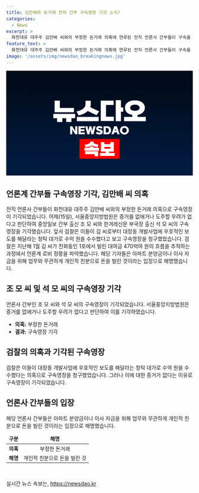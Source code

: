 ```yaml
---
title: 김만배와 돈거래 전직 간부 구속영장 기각 소식!
categories:
  - News
excerpt: >
  화천대유 대주주 김만배 씨와의 부정한 돈거래 의혹에 연루된 전직 언론사 간부들이 구속을 피했습니다. 서울중앙지방법원은 어제(15일) 증거를 없애거나 도주할 우려가 없다고 판단하여 중앙일보 간부 출신 조 씨와 한겨레신문 부국장 출신 석 씨의 구속영장을 기각했습니다. 검찰은 김 씨로부터 수억 원을 수수한 것으로 보고 구속영장을 청구했으나, 해당 기자들은 거래를 개인적 친분으로 해명하고 있습니다.
feature_text: >
  화천대유 대주주 김만배 씨와의 부정한 돈거래 의혹에 연루된 전직 언론사 간부들이 구속을 피했습니다. 서울중앙지방법원은 어제(15일) 증거를 없애거나 도주할 우려가 없다고 판단하여 중앙일보 간부 출신 조 씨와 한겨레신문 부국장 출신 석 씨의 구속영장을 기각했습니다. 검찰은 김 씨로부터 수억 원을 수수한 것으로 보고 구속영장을 청구했으나, 해당 기자들은 거래를 개인적 친분으로 해명하고 있습니다.
image: '/assets/img/newsdao_breakingnews.jpg'
---
```


<p><img src="/assets/img/newsdao_breakingnews.jpg" alt="koreaapp 속보" /></p>

<h2>언론계 간부들 구속영장 기각, 김만배 씨 의혹</h2>

<p data-ke-size="size16">전직 언론사 간부들이 화천대유 대주주 김만배 씨와의 부정한 돈거래 의혹으로 구속영장이 기각되었습니다. 어제(15일), 서울중앙지방법원은 증거를 없애거나 도주할 우려가 없다고 판단하여 중앙일보 간부 출신 조 모 씨와 한겨레신문 부국장 출신 석 모 씨의 구속영장을 기각했습니다. 앞서 검찰은 이들이 김 씨로부터 대장동 개발사업에 우호적인 보도를 해달라는 청탁 대가로 수억 원을 수수했다고 보고 구속영장을 청구했었습니다. 검찰은 지난해 1월 김 씨가 천화동인 1호에서 빌린 대여금 470억여 원의 흐름을 추적하는 과정에서 언론계 로비 정황을 파악했습니다. 해당 기자들은 아파트 분양금이나 이사 자금을 위해 업무와 무관하게 개인적 친분으로 돈을 빌린 것이라는 입장으로 해명했습니다.</p>

<h2 data-ke-size="size26">조 모 씨 및 석 모 씨의 구속영장 기각</h2>

<p data-ke-size="size16">언론사 간부인 조 모 씨와 석 모 씨의 구속영장이 기각되었습니다. 서울중앙지방법원은 증거를 없애거나 도주할 우려가 없다고 판단하여 이를 기각하였습니다.</p>

<ul>
<li><b>의혹:</b> 부정한 돈거래</li>
<li><b>결과:</b> 구속영장 기각</li>
</ul>

<h2 data-ke-size="size26">검찰의 의혹과 기각된 구속영장</h2>

<p data-ke-size="size16">검찰은 이들이 대장동 개발사업에 우호적인 보도를 해달라는 청탁 대가로 수억 원을 수수했다는 의혹으로 구속영장을 청구했었습니다. 그러나 이에 대한 증거가 없다는 이유로 구속영장이 기각되었습니다.</p>

<h2 data-ke-size="size26">언론사 간부들의 입장</h2>

<p data-ke-size="size16">해당 언론사 간부들은 아파트 분양금이나 이사 자금을 위해 업무와 무관하게 개인적 친분으로 돈을 빌린 것이라는 입장으로 해명했습니다.</p>

<table>
<thead>
<tr>
<td style="text-align: center; height: 17px;"><b>구분</b></td>
<td style="text-align: center; height: 17px;"><b>해명</b></td>
</tr>
</thead>
<tbody>
<tr>
<td style="text-align: center; height: 17px;"><b>의혹</b></td>
<td style="text-align: center; height: 17px;">부정한 돈거래</td>
</tr>
<tr>
<td style="text-align: center; height: 17px;"><b>해명</b></td>
<td style="text-align: center; height: 17px;">개인적 친분으로 돈을 빌린 것</td>
</tr>
</tbody>
</table>

<p data-ke-size="size16">&nbsp;</p>
실시간 뉴스 속보는, <a href="https://newsdao.kr" rel="dofollow">https://newsdao.kr</a>


